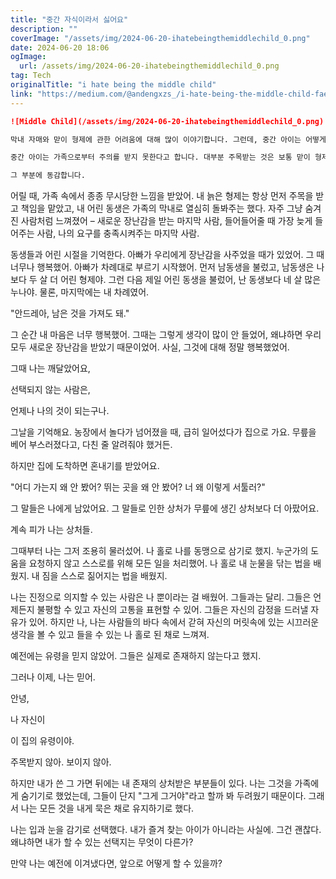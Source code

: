 ```yaml
---
title: "중간 자식이라서 싫어요"
description: ""
coverImage: "/assets/img/2024-06-20-ihatebeingthemiddlechild_0.png"
date: 2024-06-20 18:06
ogImage: 
  url: /assets/img/2024-06-20-ihatebeingthemiddlechild_0.png
tag: Tech
originalTitle: "i hate being the middle child"
link: "https://medium.com/@andengxzs_/i-hate-being-the-middle-child-fae3acb9512d"
---
```



```markdown
![Middle Child](/assets/img/2024-06-20-ihatebeingthemiddlechild_0.png)

막내 자매와 맏이 형제에 관한 어려움에 대해 많이 이야기합니다. 그런데, 중간 아이는 어떻게 될까요?

중간 아이는 가족으로부터 주의를 받지 못한다고 합니다. 대부분 주목받는 것은 보통 맏이 형제와 막내 자매입니다.

그 부분에 동감합니다.
```

<div class="content-ad"></div>

어릴 때, 가족 속에서 종종 무시당한 느낌을 받았어. 내 늙은 형제는 항상 먼저 주목을 받고 책임을 맡았고, 내 어린 동생은 가족의 막내로 열심히 돌봐주는 했다. 자주 그냥 숨겨진 사람처럼 느껴졌어 – 새로운 장난감을 받는 마지막 사람, 들어들어줄 때 가장 늦게 들어주는 사람, 나의 요구를 충족시켜주는 마지막 사람.

동생들과 어린 시절을 기억한다. 아빠가 우리에게 장난감을 사주었을 때가 있었어. 그 때 너무나 행복했어. 아빠가 차례대로 부르기 시작했어. 먼저 남동생을 불렀고, 남동생은 나보다 두 살 더 어린 형제야. 그런 다음 제일 어린 동생을 불렀어, 난 동생보다 네 살 많은 누나야. 물론, 마지막에는 내 차례였어.

"안드레아, 남은 것을 가져도 돼."

그 순간 내 마음은 너무 행복했어. 그때는 그렇게 생각이 많이 안 들었어, 왜냐하면 우리 모두 새로운 장난감을 받았기 때문이었어. 사실, 그것에 대해 정말 행복했었어.

<div class="content-ad"></div>

그때 나는 깨달았어요,

선택되지 않는 사람은,

언제나 나의 것이 되는구나.

그날을 기억해요. 농장에서 놀다가 넘어졌을 때, 급히 일어섰다가 집으로 가요. 무릎을 베어 부스러졌다고, 다친 줄 알려줘야 했거든.

<div class="content-ad"></div>

하지만 집에 도착하면 혼내기를 받았어요.

"어디 가는지 왜 안 봤어? 뛰는 곳을 왜 안 봤어? 너 왜 이렇게 서툴러?"

그 말들은 나에게 남았어요. 그 말들로 인한 상처가 무릎에 생긴 상처보다 더 아팠어요.

계속 피가 나는 상처들.

<div class="content-ad"></div>

그때부터 나는 그저 조용히 물러섰어. 나 홀로 나를 동맹으로 삼기로 했지. 누군가의 도움을 요청하지 않고 스스로를 위해 모든 일을 처리했어. 나 홀로 내 눈물을 닦는 법을 배웠지. 내 짐을 스스로 짊어지는 법을 배웠지.

나는 진정으로 의지할 수 있는 사람은 나 뿐이라는 걸 배웠어. 그들과는 달리. 그들은 언제든지 불평할 수 있고 자신의 고통을 표현할 수 있어. 그들은 자신의 감정을 드러낼 자유가 있어. 하지만 나, 나는 사람들의 바다 속에서 갇혀 자신의 머릿속에 있는 시끄러운 생각을 볼 수 있고 들을 수 있는 나 홀로 된 채로 느껴져.

예전에는 유령을 믿지 않았어. 그들은 실제로 존재하지 않는다고 했지.

그러나 이제, 나는 믿어.

<div class="content-ad"></div>

안녕,

나 자신이

이 집의 유령이야.

주목받지 않아. 보이지 않아.

<div class="content-ad"></div>

하지만 내가 쓴 그 가면 뒤에는 내 존재의 상처받은 부분들이 있다. 나는 그것을 가족에게 숨기기로 했었는데, 그들이 단지 "그게 그거야"라고 할까 봐 두려웠기 때문이다. 그래서 나는 모든 것을 내게 묵은 채로 유지하기로 했다.

나는 입과 눈을 감기로 선택했다. 내가 즐겨 찾는 아이가 아니라는 사실에. 그건 괜찮다. 왜냐하면 내가 할 수 있는 선택지는 무엇이 다른가?

만약 나는 예전에 이겨냈다면, 앞으로 어떻게 할 수 있을까?